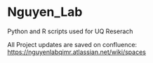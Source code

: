 # Nguyen_Lab
Python and R scripts used for UQ Reserach


All Project updates are saved on confluence: 
https://nguyenlabqimr.atlassian.net/wiki/spaces
